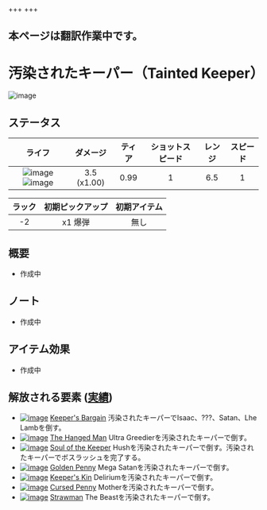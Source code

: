 +++
+++

## 本ページは翻訳作業中です。

 # 汚染されたキーパー（Tainted Keeper）
 ![image](/image/Characters/Tainted_Keeper.png) 

ステータス
-------

|ライフ|ダメージ|ティア|ショットスピード|レンジ|スピード|
|:----:|:---:|:---:|:---:|:---:|:---:|
|![image](/image/characters/c-heart.png) ![image](/image/characters/c-heart.png)|3.5 (x1.00)|0.99|1|6.5|1|

|ラック|初期ピックアップ|初期アイテム|
|:--:|:--:|:--:|
|-2|x1 爆弾|無し|

概要
-------

* 作成中

ノート
-------

* 作成中

アイテム効果
-------------------

* 作成中

解放される要素 ([実績](/wiki/Achievements "Achievements"))
--------------------------------------------------------------

* [![image](/image/achievements/Keeper%27s_Bargain.png)](/wiki/Keeper%27s_Bargain "Keeper's Bargain") [Keeper's Bargain](/wiki/Keeper%27s_Bargain "Keeper's Bargain") 汚染されたキーパーでIsaac、???、Satan、Lhe Lambを倒す。
* [![image](/image/achievements/The_Hanged_Man.png)](/wiki/The_Hanged_Man "The Hanged Man") [The Hanged Man](/wiki/The_Hanged_Man "The Hanged Man") Ultra Greedierを汚染されたキーパーで倒す。
* [![image](/image/achievements/Soul_of_the_Keeper.png)](/wiki/Soul_of_the_Keeper "Soul of the Keeper") [Soul of the Keeper](/wiki/Soul_of_the_Keeper "Soul of the Keeper") Hushを汚染されたキーパーで倒す。汚染されたキーパーでボスラッシュを完了する。
* [![image](/image/achievements/Golden_Penny.png)](/wiki/Golden_Penny "Golden Penny") [Golden Penny](/wiki/Golden_Penny "Golden Penny") Mega Satanを汚染されたキーパーで倒す。
* [![image](/image/achievements/Keeper%27s_Kin.png)](/wiki/Keeper%27s_Kin "Keeper's Kin") [Keeper's Kin](/wiki/Keeper%27s_Kin "Keeper's Kin") Deliriumを汚染されたキーパーで倒す。
* [![image](/image/achievements/Cursed_Penny.png)](/wiki/Cursed_Penny "Cursed Penny") [Cursed Penny](/wiki/Cursed_Penny "Cursed Penny") Motherを汚染されたキーパーで倒す。
* [![image](/image/achievements/Strawman.png)](/wiki/Strawman "Strawman") [Strawman](/wiki/Strawman "Strawman") The Beastを汚染されたキーパーで倒す。